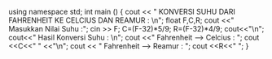 using namespace std;
int main ()
{
  cout << " KONVERSI SUHU DARI FAHRENHEIT KE CELCIUS DAN REAMUR : \n";
	float F,C,R;
	cout <<" Masukkan Nilai Suhu :";
	cin >> F;
	C=(F-32)*5/9;
	R=(F-32)*4/9;
	cout<<"\n";
	cout<<" Hasil Konversi Suhu : \n"; 
	cout <<" Fahrenheit --> Celcius : ";
	cout <<C<<" " <<"\n";
	cout << " Fahrenheit --> Reamur : ";
	cout <<R<<" ";
}
